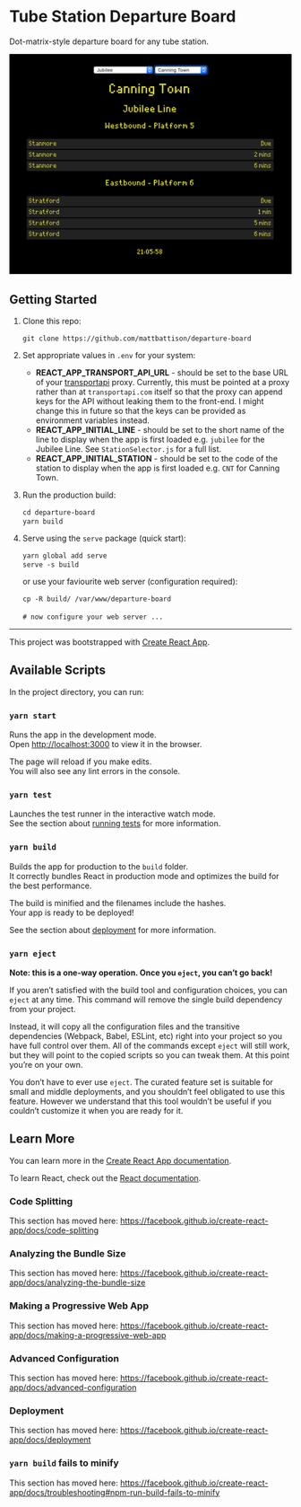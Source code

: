 # Tube Station Departure Board

Dot-matrix-style departure board for any tube station.

![Departure board screenshot](./doc/departure-board.png)

## Getting Started

1. Clone this repo:

    ```
    git clone https://github.com/mattbattison/departure-board
    ```

1. Set appropriate values in ```.env``` for your system:

    - **REACT_APP_TRANSPORT_API_URL** - should be set to the base URL of your [transportapi](https://transportapi.com) proxy. Currently, this must be pointed at a proxy rather than at ```transportapi.com``` itself so that the proxy can append keys for the API without leaking them to the front-end. I might change this in future so that the keys can be provided as environment variables instead.
    - **REACT_APP_INITIAL_LINE** - should be set to the short name of the line to display when the app is first loaded e.g. ```jubilee``` for the Jubilee Line. See ```StationSelector.js``` for a full list.
    - **REACT_APP_INITIAL_STATION** - should be set to the code of the station to display when the app is first loaded e.g. ```CNT``` for Canning Town.

1. Run the production build:

    ```
    cd departure-board
    yarn build
    ```

1. Serve using the ```serve``` package (quick start):

    ```
    yarn global add serve
    serve -s build
    ```
    
    or use your faviourite web server (configuration required):

    ```
    cp -R build/ /var/www/departure-board

    # now configure your web server ...
    ```

---

This project was bootstrapped with [Create React App](https://github.com/facebook/create-react-app).

## Available Scripts

In the project directory, you can run:

### `yarn start`

Runs the app in the development mode.<br />
Open [http://localhost:3000](http://localhost:3000) to view it in the browser.

The page will reload if you make edits.<br />
You will also see any lint errors in the console.

### `yarn test`

Launches the test runner in the interactive watch mode.<br />
See the section about [running tests](https://facebook.github.io/create-react-app/docs/running-tests) for more information.

### `yarn build`

Builds the app for production to the `build` folder.<br />
It correctly bundles React in production mode and optimizes the build for the best performance.

The build is minified and the filenames include the hashes.<br />
Your app is ready to be deployed!

See the section about [deployment](https://facebook.github.io/create-react-app/docs/deployment) for more information.

### `yarn eject`

**Note: this is a one-way operation. Once you `eject`, you can’t go back!**

If you aren’t satisfied with the build tool and configuration choices, you can `eject` at any time. This command will remove the single build dependency from your project.

Instead, it will copy all the configuration files and the transitive dependencies (Webpack, Babel, ESLint, etc) right into your project so you have full control over them. All of the commands except `eject` will still work, but they will point to the copied scripts so you can tweak them. At this point you’re on your own.

You don’t have to ever use `eject`. The curated feature set is suitable for small and middle deployments, and you shouldn’t feel obligated to use this feature. However we understand that this tool wouldn’t be useful if you couldn’t customize it when you are ready for it.

## Learn More

You can learn more in the [Create React App documentation](https://facebook.github.io/create-react-app/docs/getting-started).

To learn React, check out the [React documentation](https://reactjs.org/).

### Code Splitting

This section has moved here: https://facebook.github.io/create-react-app/docs/code-splitting

### Analyzing the Bundle Size

This section has moved here: https://facebook.github.io/create-react-app/docs/analyzing-the-bundle-size

### Making a Progressive Web App

This section has moved here: https://facebook.github.io/create-react-app/docs/making-a-progressive-web-app

### Advanced Configuration

This section has moved here: https://facebook.github.io/create-react-app/docs/advanced-configuration

### Deployment

This section has moved here: https://facebook.github.io/create-react-app/docs/deployment

### `yarn build` fails to minify

This section has moved here: https://facebook.github.io/create-react-app/docs/troubleshooting#npm-run-build-fails-to-minify
